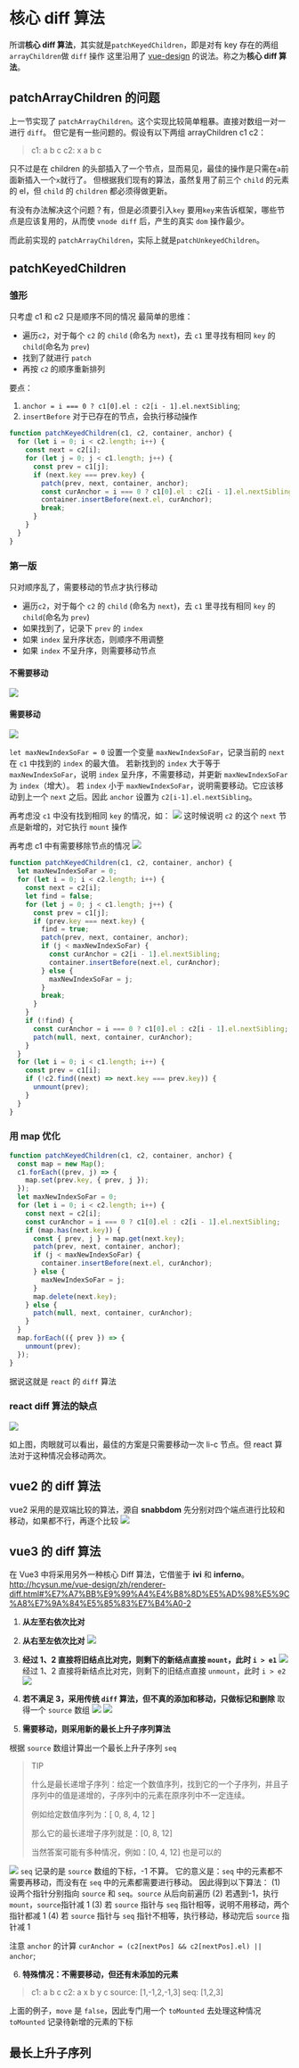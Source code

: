 # 核心 diff 算法

所谓**核心 diff 算法**，其实就是`patchKeyedChildren`，即是对有 key 存在的两组`arrayChildren`做 `diff` 操作 这里沿用了 [vue-design](http://hcysun.me/vue-design/zh/) 的说法。称之为**核心 diff 算法**。

## patchArrayChildren 的问题

上一节实现了 `patchArrayChildren`。这个实现比较简单粗暴。直接对数组一对一进行 `diff`。
但它是有一些问题的。假设有以下两组 arrayChildren c1 c2：

> c1: a b c
> c2: x a b c

只不过是在 children 的头部插入了一个节点，显而易见，最佳的操作是只需在`a`前面新插入一个`x`就行了。
但根据我们现有的算法，虽然复用了前三个 `child` 的元素的 el，但 `child` 的 `children` 都必须得做更新。

有没有办法解决这个问题？有，但是必须要引入`key`
要用`key`来告诉框架，哪些节点是应该复用的，从而使 `vnode diff` 后，产生的真实 `dom` 操作最少。

而此前实现的 `patchArrayChildren`，实际上就是`patchUnkeyedChildren`。

## patchKeyedChildren

### 雏形

只考虚 c1 和 c2 只是顺序不同的情况
最简单的思维：

- 遍历`c2`，对于每个 `c2` 的 `child` (命名为 `next`)，去 `c1` 里寻找有相同 `key` 的 `child`(命名为 `prev`)
- 找到了就进行 `patch`
- 再按 `c2` 的顺序重新排列

要点：

1. `anchor = i === 0 ? c1[0].el : c2[i - 1].el.nextSibling`;
2. `insertBefore` 对于已存在的节点，会执行移动操作

```javascript
function patchKeyedChildren(c1, c2, container, anchor) {
  for (let i = 0; i < c2.length; i++) {
    const next = c2[i];
    for (let j = 0; j < c1.length; j++) {
      const prev = c1[j];
      if (next.key === prev.key) {
        patch(prev, next, container, anchor);
        const curAnchor = i === 0 ? c1[0].el : c2[i - 1].el.nextSibling;
        container.insertBefore(next.el, curAnchor);
        break;
      }
    }
  }
}
```

### 第一版

只对顺序乱了，需要移动的节点才执行移动

- 遍历`c2`，对于每个 `c2` 的 `child` (命名为 `next`)，去 `c1` 里寻找有相同 `key` 的 `child`(命名为 `prev`)
- 如果找到了，记录下 `prev` 的 `index`
- 如果 `index` 呈升序状态，则顺序不用调整
- 如果 `index` 不呈升序，则需要移动节点

#### 不需要移动

![](./assets/diff-react-1.7b07877f.png)

#### 需要移动

![](./assets/diff-react-2.e6cef98d.png)

`let maxNewIndexSoFar = 0`
设置一个变量 `maxNewIndexSoFar`，记录当前的 `next` 在 `c1` 中找到的 `index` 的最大值。
若新找到的 `index` 大于等于 `maxNewIndexSoFar`，说明 `index` 呈升序，不需要移动，并更新 `maxNewIndexSoFar` 为 `index`（增大）。
若 `index` 小于 `maxNewIndexSoFar`，说明需要移动。它应该移动到上一个 `next` 之后。因此 `anchor` 设置为 `c2[i-1].el.nextSibling`。

再考虑没 `c1` 中没有找到相同 `key` 的情况，如：
![](./assets/diff-react-5.d12b2ed9.png)
这时候说明 `c2` 的这个 `next` 节点是新增的，对它执行 `mount` 操作

再考虑 c1 中有需要移除节点的情况
![](./assets/diff-react-6.4ad1a4c1.png)

```javascript
function patchKeyedChildren(c1, c2, container, anchor) {
  let maxNewIndexSoFar = 0;
  for (let i = 0; i < c2.length; i++) {
    const next = c2[i];
    let find = false;
    for (let j = 0; j < c1.length; j++) {
      const prev = c1[j];
      if (prev.key === next.key) {
        find = true;
        patch(prev, next, container, anchor);
        if (j < maxNewIndexSoFar) {
          const curAnchor = c2[i - 1].el.nextSibling;
          container.insertBefore(next.el, curAnchor);
        } else {
          maxNewIndexSoFar = j;
        }
        break;
      }
    }
    if (!find) {
      const curAnchor = i === 0 ? c1[0].el : c2[i - 1].el.nextSibling;
      patch(null, next, container, curAnchor);
    }
  }
  for (let i = 0; i < c1.length; i++) {
    const prev = c1[i];
    if (!c2.find((next) => next.key === prev.key)) {
      unmount(prev);
    }
  }
}
```

### 用 map 优化

```javascript
function patchKeyedChildren(c1, c2, container, anchor) {
  const map = new Map();
  c1.forEach((prev, j) => {
    map.set(prev.key, { prev, j });
  });
  let maxNewIndexSoFar = 0;
  for (let i = 0; i < c2.length; i++) {
    const next = c2[i];
    const curAnchor = i === 0 ? c1[0].el : c2[i - 1].el.nextSibling;
    if (map.has(next.key)) {
      const { prev, j } = map.get(next.key);
      patch(prev, next, container, anchor);
      if (j < maxNewIndexSoFar) {
        container.insertBefore(next.el, curAnchor);
      } else {
        maxNewIndexSoFar = j;
      }
      map.delete(next.key);
    } else {
      patch(null, next, container, curAnchor);
    }
  }
  map.forEach(({ prev }) => {
    unmount(prev);
  });
}
```

据说这就是 `react` 的 `diff` 算法

### react diff 算法的缺点

![](./assets/diff-react-2.e6cef98d.png)

如上图，肉眼就可以看出，最佳的方案是只需要移动一次 li-c 节点。但 react 算法对于这种情况会移动两次。

## vue2 的 diff 算法

vue2 采用的是双端比较的算法，源自 **snabbdom**
先分别对四个端点进行比较和移动，如果都不行，再逐个比较
![](./assets/diff-vue2-3.933b8708.png)

## vue3 的 diff 算法

在 Vue3 中将采用另外一种核心 Diff 算法，它借鉴于 **ivi** 和 **inferno**。
http://hcysun.me/vue-design/zh/renderer-diff.html#%E7%A7%BB%E9%99%A4%E4%B8%8D%E5%AD%98%E5%9C%A8%E7%9A%84%E5%85%83%E7%B4%A0-2

1. **从左至右依次比对**

2. **从右至左依次比对**
   ![](./assets/diff2.469b3f9b.png)

3. **经过 1、2 直接将旧结点比对完，则剩下的新结点直接 `mount`，此时 `i > e1`**
   ![](./assets/diff5.edd80c32.png)
   经过 1、2 直接将新结点比对完，则剩下的旧结点直接 `unmount`，此时 `i > e2`
   ![](./assets/diff7.df9450ee.png)
4. **若不满足 3，采用传统 `diff` 算法，但不真的添加和移动，只做标记和删除**
   取得一个 `source` 数组
   ![](./assets/diff11.48afbeb3.png)
   ![](./assets/diff12.566f24a9.png)

5. **需要移动，则采用新的最长上升子序列算法**

根据 `source` 数组计算出一个最长上升子序列 `seq`

> TIP
>
> 什么是最长递增子序列：给定一个数值序列，找到它的一个子序列，并且子序列中的值是递增的，子序列中的元素在原序列中不一定连续。
>
> 例如给定数值序列为：[ 0, 8, 4, 12 ]
>
> 那么它的最长递增子序列就是：[0, 8, 12]
>
> 当然答案可能有多种情况，例如：[0, 4, 12] 也是可以的

![](./assets/diff15.087a1726.png)
`seq` 记录的是 `source` 数组的下标，-1 不算。
它的意义是：`seq` 中的元素都不需要再移动，而没有在 `seq` 中的元素都需要进行移动。
因此得到以下算法：
(1) 设两个指针分别指向 `source` 和 `seq`。`source` 从后向前遍历
(2) 若遇到-1，执行 `mount`，`source`指针减 1
(3) 若 `source` 指针与 `seq` 指针相等，说明不用移动，两个指针都减 1
(4) 若 `source` 指针与 `seq` 指针不相等，执行移动，移动完后 `source` 指针减 1

注意 `anchor` 的计算 `curAnchor = (c2[nextPos] && c2[nextPos].el) || anchor`;

6. **特殊情况：不需要移动，但还有未添加的元素**

> c1: a b c
> c2: a x b y c
> source: [1,-1,2,-1,3]
> seq: [1,2,3]

上面的例子，`move` 是 `false`，因此专门用一个 `toMounted` 去处理这种情况
`toMounted` 记录待新增的元素的下标

## 最长上升子序列

